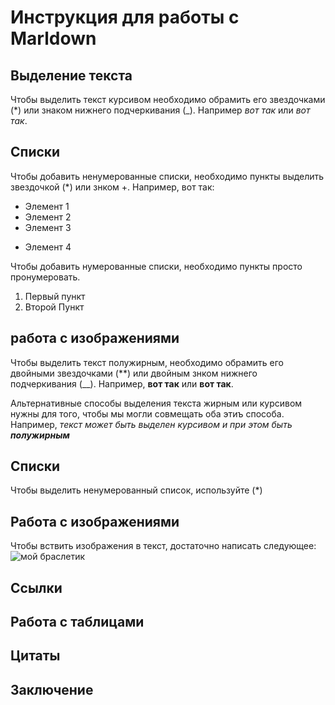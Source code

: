 # Инструкция для работы с Marldown

## Выделение текста

Чтобы выделить текст курсивом необходимо обрамить его звездочками (*) или знаком нижнего подчеркивания (_). Например _вот так_ или *вот так*.
## Списки

Чтобы добавить ненумерованные списки, необходимо пункты выделить звездочкой (*) или знком +. Например, вот так:
* Элемент 1
* Элемент 2
* Элемент 3
+ Элемент 4

Чтобы добавить нумерованные списки, необходимо пункты  просто пронумеровать.
1. Первый пункт
2. Второй Пункт

## работа с изображениями

Чтобы выделить текст полужирным, необходимо обрамить его двойными звездочками (**) или двойным знком нижнего подчеркивания (__). Например, __вот так__ или **вот так**.

Альтернативные способы выделения текста жирным или курсивом нужны для того, чтобы мы могли совмещать оба этиъ способа. Например, _текст может быть выделен курсивом и при этом быть **полужирным**_

## Списки
Чтобы выделить ненумерованный список, используйте (*)

## Работа с изображениями

Чтобы вствить изображения в текст, достаточно написать следующее:
![мой браслетик](P1011121.JPG)

## Ссылки

## Работа с таблицами

## Цитаты

## Заключение